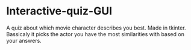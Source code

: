 # Interactive-quiz-GUI
A quiz about which movie character describes you best. Made in tkinter.
Bassicaly it picks the actor you have the most similarities with based on your answers.
